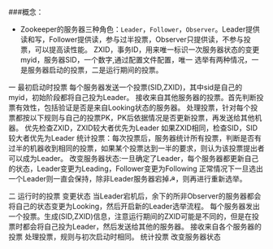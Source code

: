 ###概念：

- Zookeeper的服务器三种角色：`Leader`，`Follower`，`Observer`。Leader提供读和写，Follower提供读，参与过半投票，Observer只提供读，不参与投票，可以提高读性能。
ZXID，事务ID，用来唯一标识一次服务器状态的变更
myid，服务器SID，一个数字,通过配置文件配置，唯一
选举有两种情况，一是服务器启动的投票，二是运行期间的投票。

一 最初启动时投票
每个服务器发送一个投票(SID,ZXID)，其中sid是自己的myid，初始阶段都将自己投为Leader。
接收来自其他服务器的投票。首先判断投票有效性，包括验证是否是来自Looking状态的服务器。
处理投票，针对每个投票都按以下规则与自己的投票PK，PK后依据情况是否更新投票，再发送给其他机器。
优先检查ZXID，ZXID较大者优先为Leader
如果ZXID相同，检查SID，SID较大者优先为Leader
统计投票：每次投票后，服务器统计所有投票，判断是否有过半的机器收到相同的投票，如果某个投票达到一半的要求，则认为该投票提出者可以成为Leader。
改变服务器状态:一旦确定了Leader，每个服务器都更新自己的状态，Leader变更为Leading，Follower变更为Following
正常情况下一旦选出一个Leader则一直会保持，除非Leader服务器宕掉☭，则再进行重新选举。

二 运行时的投票
变更状态
当Leader宕机后，余下的所非Observer的服务器都会将自己的状态变更为Looking，然后开启新的Leader选举流程。
每个服务器发出一个投票。生成(SID,ZXID)信息，注意运行期间的ZXID可能是不同的，但是在投票时都会将自己投为Leader，然后发送给其他的服务器。
接收来自各个服务器的投票
处理投票，规则与初次启动时相同。
统计投票
改变服务器状态
